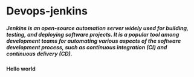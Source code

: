 # Devops-jenkins

##### Jenkins is an open-source automation server widely used for building, testing, and deploying software projects. It is a popular tool among development teams for automating various aspects of the software development process, such as continuous integration (CI) and continuous delivery (CD). 

#### Hello world